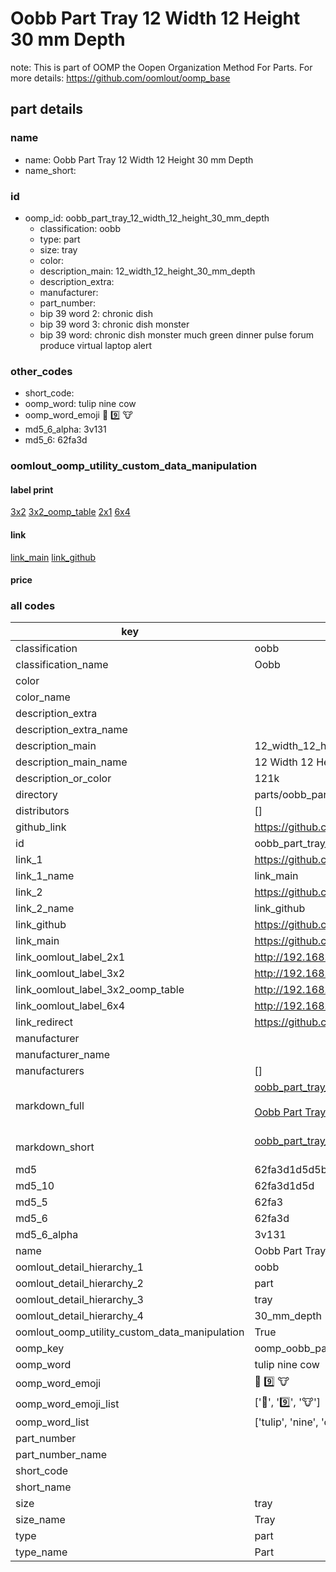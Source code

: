 # Oobb Part Tray 12 Width 12 Height 30 mm Depth  

note: This is part of OOMP the Oopen Organization Method For Parts. For more details: https://github.com/oomlout/oomp_base

##  part details
  







### name
* name: Oobb Part Tray 12 Width 12 Height 30 mm Depth
* name_short: 
### id
* oomp_id: oobb_part_tray_12_width_12_height_30_mm_depth
  * classification: oobb
  * type: part
  * size: tray
  * color: 
  * description_main: 12_width_12_height_30_mm_depth
  * description_extra: 
  * manufacturer: 
  * part_number: 
  * bip 39 word 2: chronic dish
  * bip 39 word 3: chronic dish monster
  * bip 39 word: chronic dish monster much green dinner pulse forum produce virtual laptop alert

### other_codes
* short_code: 
* oomp_word: tulip nine cow
* oomp_word_emoji :tulip: :nine: :cow:
* md5_6_alpha: 3v131
* md5_6: 62fa3d






### oomlout_oomp_utility_custom_data_manipulation
#### label print
[3x2](http://192.168.1.245:1112/?label=oomp%203v131)
[3x2_oomp_table](http://192.168.1.108:1112/?label=oomp%203v131)
[2x1](http://192.168.1.242:1112/?label=oomp%203v131)
[6x4](http://192.168.1.55:1112/?label=oomp%203v131)    

#### link

[link_main](https://github.com/oomlout/oomlout_oomp_version_1_messy/tree/main/parts/oobb_part_tray_12_width_12_height_30_mm_depth) [link_github](https://github.com/oomlout/oomlout_oomp_version_1_messy/tree/main/parts/oobb_part_tray_12_width_12_height_30_mm_depth)                             

#### price







### all codes 
| key | value |  
| --- | --- |  
| classification | oobb |  
| classification_name | Oobb |  
| color |  |  
| color_name |  |  
| description_extra |  |  
| description_extra_name |  |  
| description_main | 12_width_12_height_30_mm_depth |  
| description_main_name | 12 Width 12 Height 30 mm Depth |  
| description_or_color | 121k |  
| directory | parts/oobb_part_tray_12_width_12_height_30_mm_depth |  
| distributors | [] |  
| github_link | https://github.com/oomlout/oomlout_oomp_part_src/tree/main/parts/oobb_part_tray_12_width_12_height_30_mm_depth |  
| id | oobb_part_tray_12_width_12_height_30_mm_depth |  
| link_1 | https://github.com/oomlout/oomlout_oomp_version_1_messy/tree/main/parts/oobb_part_tray_12_width_12_height_30_mm_depth |  
| link_1_name | link_main |  
| link_2 | https://github.com/oomlout/oomlout_oomp_version_1_messy/tree/main/parts/oobb_part_tray_12_width_12_height_30_mm_depth |  
| link_2_name | link_github |  
| link_github | https://github.com/oomlout/oomlout_oomp_version_1_messy/tree/main/parts/oobb_part_tray_12_width_12_height_30_mm_depth |  
| link_main | https://github.com/oomlout/oomlout_oomp_version_1_messy/tree/main/parts/oobb_part_tray_12_width_12_height_30_mm_depth |  
| link_oomlout_label_2x1 | http://192.168.1.242:1112/?label=oomp%203v131 |  
| link_oomlout_label_3x2 | http://192.168.1.245:1112/?label=oomp%203v131 |  
| link_oomlout_label_3x2_oomp_table | http://192.168.1.108:1112/?label=oomp%203v131 |  
| link_oomlout_label_6x4 | http://192.168.1.55:1112/?label=oomp%203v131 |  
| link_redirect | https://github.com/oomlout/oomlout_oomp_version_1_messy/tree/main/parts/oobb_part_tray_12_width_12_height_30_mm_depth |  
| manufacturer |  |  
| manufacturer_name |  |  
| manufacturers | [] |  
| markdown_full | [oobb_part_tray_12_width_12_height_30_mm_depth](none)<br>[](none)<br>[Oobb Part Tray 12 Width 12 Height 30 Mm Depth](none)<br><br> |  
| markdown_short | [oobb_part_tray_12_width_12_height_30_mm_depth](none)<br><br> |  
| md5 | 62fa3d1d5d5bb5b0f93329111e8fc943 |  
| md5_10 | 62fa3d1d5d |  
| md5_5 | 62fa3 |  
| md5_6 | 62fa3d |  
| md5_6_alpha | 3v131 |  
| name | Oobb Part Tray 12 Width 12 Height 30 mm Depth |  
| oomlout_detail_hierarchy_1 | oobb |  
| oomlout_detail_hierarchy_2 | part |  
| oomlout_detail_hierarchy_3 | tray |  
| oomlout_detail_hierarchy_4 | 30_mm_depth |  
| oomlout_oomp_utility_custom_data_manipulation | True |  
| oomp_key | oomp_oobb_part_tray_12_width_12_height_30_mm_depth |  
| oomp_word | tulip nine cow |  
| oomp_word_emoji | :tulip: :nine: :cow: |  
| oomp_word_emoji_list | [':tulip:', ':nine:', ':cow:'] |  
| oomp_word_list | ['tulip', 'nine', 'cow'] |  
| part_number |  |  
| part_number_name |  |  
| short_code |  |  
| short_name |  |  
| size | tray |  
| size_name | Tray |  
| type | part |  
| type_name | Part |  
